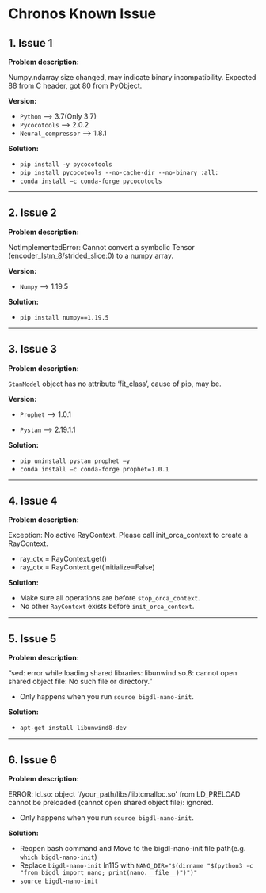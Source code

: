 # Chronos Known Issue
## **1. Issue 1**
**Problem description:**

Numpy.ndarray size changed, may indicate binary incompatibility. Expected 88 from C header, got 80 from PyObject. 

**Version:**

* `Python` --> 3.7(Only 3.7)
* `Pycocotools` --> 2.0.2
* `Neural_compressor` --> 1.8.1

**Solution:**
* `pip install -y pycocotools`
* `pip install pycocotools --no-cache-dir --no-binary :all:`
* `conda install –c conda-forge pycocotools`

---------------------------

## **2. Issue 2**
**Problem description:**

NotImplementedError: Cannot convert a symbolic Tensor (encoder_lstm_8/strided_slice:0) to a numpy array. 

**Version:**

* `Numpy` --> 1.19.5

**Solution:**

* `pip install numpy==1.19.5`

---------------------------

## **3. Issue 3**

**Problem description:**

`StanModel` object has no attribute ‘fit_class’, cause of pip, may be. 

**Version:**

* `Prophet` --> 1.0.1

* `Pystan` --> 2.19.1.1

**Solution:**

* `pip uninstall pystan prophet –y`
* `conda install –c conda-forge prophet=1.0.1`

---------------------------

## **4. Issue 4**
**Problem description:**

Exception: No active RayContext. Please call init_orca_context to create a RayContext. 
* ray_ctx = RayContext.get() 
* ray_ctx = RayContext.get(initialize=False) 

**Solution:**

* Make sure all operations are before `stop_orca_context`. 
* No other `RayContext` exists before `init_orca_context`. 

---------------------------

## **5. Issue 5**
**Problem description:**

 “sed: error while loading shared libraries: libunwind.so.8: cannot open shared object file: No such file or directory.” 

* Only happens when you run `source bigdl-nano-init`. 

**Solution:**

* `apt-get install libunwind8-dev` 

---------------------------

## **6. Issue 6**
**Problem description:**

ERROR: ld.so: object '/your_path/libs/libtcmalloc.so' from LD_PRELOAD cannot be preloaded (cannot open shared object file): ignored. 
* Only happens when you run `source bigdl-nano-init`. 

**Solution:**
* Reopen bash command and Move to the bigdl-nano-init file path(e.g. `which bigdl-nano-init`) 
* Replace `bigdl-nano-init` ln115 with `NANO_DIR="$(dirname "$(python3 -c "from bigdl import nano; print(nano.__file__)")")"`
* `source bigdl-nano-init`